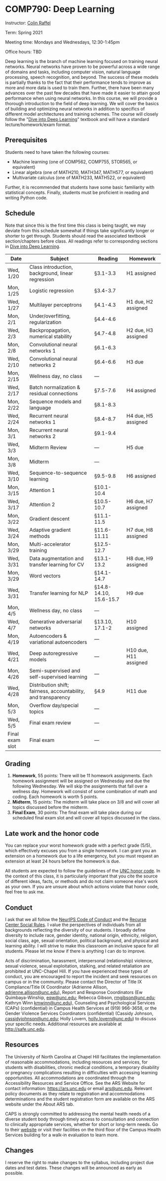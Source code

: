 # COMP790: Deep Learning

Instructor: [Colin Raffel](http://colinraffel.com)

Term: Spring 2021

Meeting time: Mondays and Wednesdays, 12:30-1:45pm

Office hours: TBD

Deep learning is the branch of machine learning focused on training neural networks.
Neural networks have proven to be powerful across a wide range of domains and tasks, including computer vision, natural language processing, speech recognition, and beyond.
The success of these models is partially thanks to the fact that their performance tends to improve as more and more data is used to train them.
Further, there have been many advances over the past few decades that have made it easier to attain good performance when using neural networks.
In this course, we will provide a thorough introduction to the field of deep learning.
We will cover the basics of building and optimizing neural networks in addition to specifics of different model architectures and training schemes.
The course will closely follow the "[Dive into Deep Learning](https://d2l.ai/)" textbook and will have a standard lecture/homework/exam format.

## Prerequisites

Students need to have taken the following courses:
  - Machine learning (one of COMP562, COMP755, STOR565, or equivalent)
  - Linear algebra (one of MATH210, MATH347, MATH577, or equivalent)
  - Multivariate calculus (one of MATH233, MATH522, or equivalent)
  
Further, it is recommended that students have some basic familiarity with statistical concepts.
Finally, students must be proficient in reading and writing Python code.

## Schedule

Note that since this is the first time this class is being taught, we may deviate from this schedule somewhat if things take significantly longer or shorter to get through.
Students should read the associated textbook section/chapters before class.
All readings refer to corresponding sections in [Dive into Deep Learning](http://d2l.ai).

| Date            | Subject                                                        | Reading                | Homework              |
|-----------------|----------------------------------------------------------------|------------------------|-----------------------|
| Wed, 1/20       | Class introduction, background, linear regression              | §3.1-3.3               | H1 assigned           |
| Mon, 1/25       | Logistic regression                                            | §3.4-3.7               |                       |
| Wed, 1/27       | Multilayer perceptrons                                         | §4.1-4.3               | H1 due, H2 assigned   |
| Mon, 2/1        | Under/overfitting, regularization                              | §4.4-4.6               |                       |
| Wed, 2/3        | Backpropagation, numerical stability                           | §4.7-4.8               | H2 due, H3 assigned   |
| Mon, 2/8        | Convolutional neural networks 1                                | §6.1-6.3               |                       |
| Wed, 2/10       | Convolutional neural networks 2                                | §6.4-6.6               | H3 due                |
| Mon, 2/15       | Wellness day, no class                                         | —                      |                       |
| Wed, 2/17       | Batch normalization & residual connections                     | §7.5-7.6               | H4 assigned           |
| Mon, 2/22       | Sequence models and language                                   | §8.1-8.3               |                       |
| Wed, 2/24       | Recurrent neural networks 1                                    | §8.4-8.7               | H4 due, H5 assigned   |
| Mon, 3/1        | Recurrent neural networks 2                                    | §9.1-9.4               |                       |
| Wed, 3/3        | Midterm Review                                                 | —                      | H5 due                |
| Mon, 3/8        | Midterm                                                        | —                      |                       |
| Wed, 3/10       | Sequence-to-sequence learning                                  | §9.5-9.8               | H6 assigned           |
| Mon, 3/15       | Attention 1                                                    | §10.1-10.4             |                       |
| Wed, 3/17       | Attention 2                                                    | §10.5-10.7             | H6 due, H7 assigned   |
| Mon, 3/22       | Gradient descent                                               | §11.1-11.5             |                       |
| Wed, 3/24       | Adaptive gradient methods                                      | §11.6-11.11            | H7 due, H8 assigned   |
| Mon, 3/29       | Multi-accelerator training                                     | §12.5-12.7             |                       |
| Wed, 3/31       | Data augmentation and transfer learning for CV                 | §13.1-13.2             | H8 due, H9 assigned   |
| Mon, 3/29       | Word vectors                                                   | §14.1-14.7             |                       |
| Wed, 3/31       | Transfer learning for NLP                                      | §14.8-14.10, 15.6-15.7 | H9 due                |
| Mon, 4/5        | Wellness day, no class                                         | —                      |                       |
| Wed, 4/7        | Generative adversarial networks                                | §13.10, 17.1-2         | H10 assigned          |
| Mon, 4/19       | Autoencoders & variational autoencoders                        | —                      |                       |
| Wed, 4/21       | Deep autoregressive models                                     | —                      | H10 due, H11 assigned |
| Mon, 4/26       | Semi-supervised and self-supervised learning                   | —                      |                       |
| Wed, 4/28       | Distribution shift; fairness, accountability, and transparency | §4.9                   | H11 due               |
| Mon, 5/3        | Overflow day/special topics                                    | —                      |                       |
| Wed, 5/5        | Final exam review                                              | —                      |                       |
| Final exam slot | Final exam                                                     | —                      |                       |
## Grading

  1. **Homework**, 55 points: There will be 11 homework assignments. Each homework assignment will be assigned on Wednesday and due the following Wednesday. We will skip the assignments that fall over a wellness day. Homework will consist of some combination of math and coding. Each homework is worth 5 points.
  1. **Midterm**, 15 points: The midterm will take place on 3/8 and will cover all topics discussed before the midterm.
  1. **Final Exam**, 30 points: The final exam will take place during our scheduled final exam slot and will cover all topics discussed in the class.

## Late work and the honor code

You can replace your worst homework grade with a perfect grade (5/5), which effectively excuses you from a single homework.
I can grant you an extension on a homework due to a life emergency, but you must request an extension at least 24 hours before the homework is due.

All students are expected to follow the guidelines of the [UNC honor code](http://honor.unc.edu).
In the context of this class, it is particularly important that you cite the source of different ideas, facts, or methods and do not claim someone else's work as your own.
If you are unsure about which actions violate that honor code, feel free to ask me.

## Conduct

I ask that we all follow the [NeurIPS Code of Conduct](https://nips.cc/public/CodeOfConduct) and the [Recurse Center Social Rules](https://www.recurse.com/social-rules).
I value the perspectives of individuals from all backgrounds reflecting the diversity of our students.
I broadly define diversity to include race, gender identity, national origin, ethnicity, religion, social class, age, sexual orientation, political background, and physical and learning ability.
I will strive to make this classroom an inclusive space for all students.
Please let me know if there is anything I can do to improve.

Acts of discrimination, harassment, interpersonal (relationship) violence, sexual violence, sexual exploitation, stalking, and related retaliation are prohibited at UNC-Chapel Hill.
If you have experienced these types of conduct, you are encouraged to report the incident and seek resources on campus or in the community.
Please contact the Director of Title IX Compliance/Title IX Coordinator (Adrienne Allison, adrienne.allison@unc.edu), Report and Response Coordinators (Ew Quimbaya-Winship, eqw@unc.edu; Rebecca Gibson, rmgibson@unc.edu; Kathryn Winn kmwinn@unc.edu), Counseling and Psychological Services (CAPs) (confidential) in Campus Health Services at (919) 966-3658, or the Gender Violence Services Coordinators (confidential) (Cassidy Johnson, cassidyjohnson@unc.edu; Holly Lovern, holly.lovern@unc.edu) to discuss your specific needs.
Additional resources are available at http://safe.unc.edu.

## Resources

The University of North Carolina at Chapel Hill facilitates the implementation of reasonable accommodations, including resources and services, for students with disabilities, chronic medical conditions, a temporary disability or pregnancy complications resulting in difficulties with accessing learning opportunities.
All accommodations are coordinated through the Accessibility Resources and Service Office. See the ARS Website for contact information: https://ars.unc.edu or email ars@unc.edu.
Relevant policy documents as they relate to registration and accommodations determinations and the student registration form are available on the ARS website under the About ARS tab.

CAPS is strongly committed to addressing the mental health needs of a diverse student body through timely access to consultation and connection to clinically appropriate services, whether for short or long-term needs. Go to their [website](https://caps.unc.edu/) or visit their facilities on the third floor of the Campus Health Services building for a walk-in evaluation to learn more.

## Changes

I reserve the right to make changes to the syllabus, including project due dates and test dates.
These changes will be announced as early as possible.
